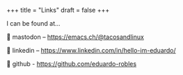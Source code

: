 +++
title = "Links"
draft = false
+++

I can be found at...

🦣 mastodon – <https://emacs.ch/@tacosandlinux>

🤝 linkedin – <https://www.linkedin.com/in/hello-im-eduardo/>

📖 github - <https://github.com/eduardo-robles>
